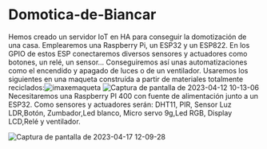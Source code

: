 # Domotica-de-Biancar
Hemos creado un servidor IoT en HA para conseguir la domotización de una casa. Emplearemos una Raspberry Pi, un ESP32 y un ESP822. En los GPIO de estos ESP conectaremos diversos sensores y actuadores como botones, un relé, un sensor... Conseguiremos así unas automatizaciones como el encendido y apagado de luces o de un ventilador. Usaremos los siguientes en una maqueta construída a partir de materiales totalmente reciclados:![imaxemaqueta](https://user-images.githubusercontent.com/129267030/232457563-764d79f5-4eae-4f56-85ed-2a8a1507205a.png)
![Captura de pantalla de 2023-04-12 10-13-06](https://user-images.githubusercontent.com/129267030/231399176-264dbbc5-c4dd-4e64-9cf1-fbd195f1c4ed.png)
Necesitaremos una Raspberry PI 400 con fuente de alimentación junto a un ESP32. Como sensores y actuadores serán: DHT11, PIR, Sensor Luz LDR,Botón, Zumbador,Led blanco, Micro servo 9g,Led RGB, Display LCD,Relé y ventilador.

![Captura de pantalla de 2023-04-17 12-09-28](https://user-images.githubusercontent.com/129267030/232455553-6cd36f70-fa45-4eff-a54e-6ccfcdd84681.png)

